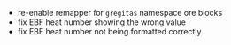 - re-enable remapper for `gregitas` namespace ore blocks
- fix EBF heat number showing the wrong value
- fix EBF heat number not being formatted correctly